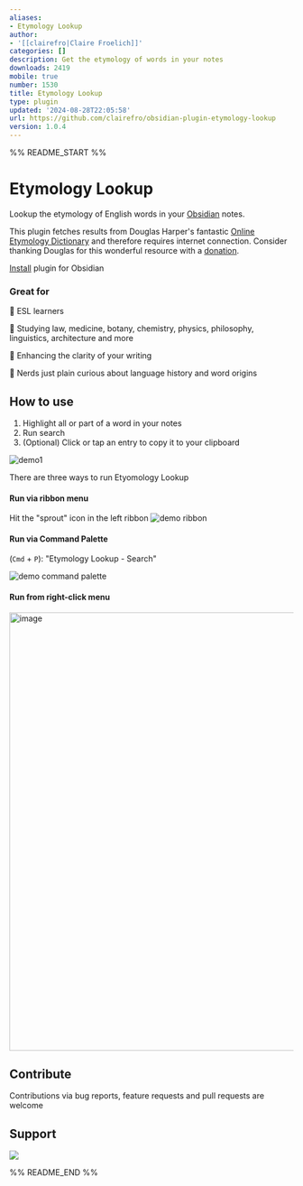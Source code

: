 ```yaml
---
aliases:
- Etymology Lookup
author:
- '[[clairefro|Claire Froelich]]'
categories: []
description: Get the etymology of words in your notes
downloads: 2419
mobile: true
number: 1530
title: Etymology Lookup
type: plugin
updated: '2024-08-28T22:05:58'
url: https://github.com/clairefro/obsidian-plugin-etymology-lookup
version: 1.0.4
---
```


%% README_START %%

# Etymology Lookup

Lookup the etymology of English words in your [Obsidian](https://obsidian.md/) notes.

This plugin fetches results from Douglas Harper's fantastic [Online Etymology Dictionary](https://www.etymonline.com) and therefore requires internet connection. Consider thanking Douglas for this wonderful resource with a [donation](https://www.paypal.com/donate/?cmd=_donations&business=byronic106@yahoo.com&lc=US&item_name=Donation+to%20+Help+Keep+Etymonline+Free+and+Open&no_note=0&cn=&curency_code=USD&bn=PP-DonationsBF:btn_donateCC_LG.gif:NonHosted).

[Install](https://obsidian.md/plugins?search=etymology%20lookup) plugin for Obsidian 

### Great for

🌱 ESL learners

🌱 Studying law, medicine, botany, chemistry, physics, philosophy, linguistics, architecture and more

🌱 Enhancing the clarity of your writing

🌱 Nerds just plain curious about language history and word origins

## How to use

1. Highlight all or part of a word in your notes
2. Run search
3. (Optional) Click or tap an entry to copy it to your clipboard

![demo1](https://github.com/clairefro/assets/blob/main/obsidian-plugin-etymology-lookup/demo1.gif?raw=true)

There are three ways to run Etyomology Lookup

#### Run via ribbon menu

Hit the "sprout" icon in the left ribbon
![demo ribbon](https://github.com/clairefro/assets/blob/main/obsidian-plugin-etymology-lookup/demo-ribbon.gif?raw=true)

#### Run via Command Palette

(`Cmd` + `P`): "Etymology Lookup - Search"

![demo command palette](https://github.com/clairefro/assets/blob/main/obsidian-plugin-etymology-lookup/demo-cp.gif)

#### Run from right-click menu

<img width="777" alt="image" src="https://github.com/clairefro/obsidian-plugin-etymology-lookup/assets/9841162/b7145d12-e23c-4f35-9aba-682df162a857">

## Contribute

Contributions via bug reports, feature requests and pull requests are welcome

## Support

<a href="https://www.buymeacoffee.com/clairefro"><img src="https://img.buymeacoffee.com/button-api/?text=Buy me a potato&emoji=🍠&slug=clairefro&button_colour=FFDD00&font_colour=000000&font_family=Cookie&outline_colour=000000&coffee_colour=ffffff" /></a>


%% README_END %%